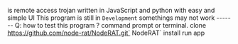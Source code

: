   is remote access trojan written in JavaScript and python with easy and simple UI  This program is still in `Development` somethings may not work -------  Q: how to test this program ?  command prompt or terminal.  clone https://github.com/node-rat/NodeRAT.git`  NodeRAT`  install  run app  
